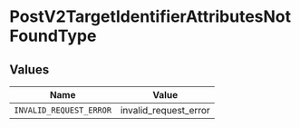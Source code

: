 # PostV2TargetIdentifierAttributesNotFoundType


## Values

| Name                    | Value                   |
| ----------------------- | ----------------------- |
| `INVALID_REQUEST_ERROR` | invalid_request_error   |